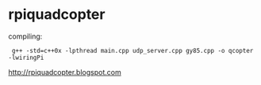 rpiquadcopter
=============


compiling:
```
 g++ -std=c++0x -lpthread main.cpp udp_server.cpp gy85.cpp -o qcopter -lwiringPi
```


http://rpiquadcopter.blogspot.com

